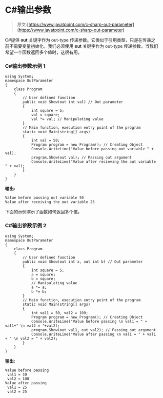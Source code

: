 # C#输出参数

> 原文:[https://www.javatpoint.com/c-sharp-out-parameter](https://www.javatpoint.com/c-sharp-out-parameter)

C#提供 **out** 关键字作为 out-type 传递参数。它类似于引用类型，只是在传递之前不需要变量初始化。我们必须使用 **out** 关键字作为 out-type 传递参数。当我们希望一个函数返回多个值时，这很有用。

### C#输出参数示例 1

```
using System;
namespace OutParameter
{
    class Program
    {
        // User defined function
        public void Show(out int val) // Out parameter
        {
            int square = 5;
            val = square;
            val *= val; // Manipulating value
        }
        // Main function, execution entry point of the program
        static void Main(string[] args)
        {
            int val = 50;
            Program program = new Program(); // Creating Object
            Console.WriteLine("Value before passing out variable " + val);
            program.Show(out val); // Passing out argument
            Console.WriteLine("Value after recieving the out variable " + val);
        }
    }
}

```

**输出:**

```
Value before passing out variable 50
Value after receiving the out variable 25

```

下面的示例演示了函数如何返回多个值。

### C#输出参数示例 2

```
using System;
namespace OutParameter
{
    class Program
    {
        // User defined function
        public void Show(out int a, out int b) // Out parameter
        {
            int square = 5;
            a = square;
            b = square;
            // Manipulating value
            a *= a; 
            b *= b;
        }
        // Main function, execution entry point of the program
        static void Main(string[] args)
        {
            int val1 = 50, val2 = 100;
            Program program = new Program(); // Creating Object
            Console.WriteLine("Value before passing \n val1 = " + val1+" \n val2 = "+val2);
            program.Show(out val1, out val2); // Passing out argument
            Console.WriteLine("Value after passing \n val1 = " + val1 + " \n val2 = " + val2);
        }
    }
}

```

**输出:**

```
Value before passing
 val1 = 50
 val2 = 100
Value after passing
 val1 = 25
 val2 = 25

```